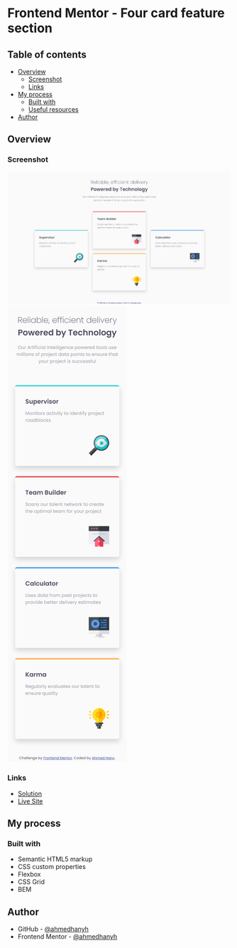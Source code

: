 # Frontend Mentor - Four card feature section

## Table of contents

- [Overview](#overview)
  - [Screenshot](#screenshot)
  - [Links](#links)
- [My process](#my-process)
  - [Built with](#built-with)
  - [Useful resources](#useful-resources)
- [Author](#author)

## Overview

### Screenshot

![](./screenshot.png)
![](./screenshot-mobile.png)

### Links

- [Solution](https://github.com/ahmedhanyh/four-card-feature-section)
- [Live Site](https://ahmedhanyh.github.io/four-card-feature-section/)

## My process

### Built with

- Semantic HTML5 markup
- CSS custom properties
- Flexbox
- CSS Grid
- BEM

## Author

- GitHub - [@ahmedhanyh](https://github.com/ahmedhanyh)
- Frontend Mentor - [@ahmedhanyh](https://www.frontendmentor.io/profile/ahmedhanyh)
